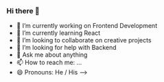 ### Hi there 👋



- 🔭 I’m currently working on Frontend Development
- 🌱 I’m currently learning React
- 👯 I’m looking to collaborate on creative projects
- 🤔 I’m looking for help with Backend
- 💬 Ask me about anything
- 📫 How to reach me: ...
- 😄 Pronouns: He / His
-->
